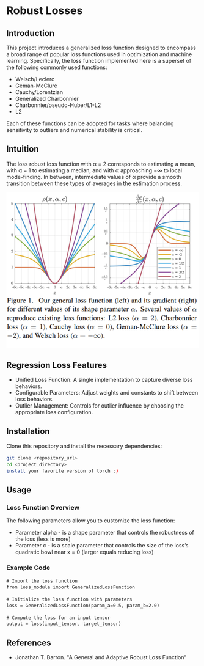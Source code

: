 # Robust Losses
<!-- Replace with the actual path to your image -->

## Introduction
This project introduces a generalized loss function designed to encompass a broad range of popular loss functions used in optimization and machine learning. Specifically, the loss function implemented here is a superset of the following commonly used functions:

- Welsch/Leclerc
- Geman-McClure
- Cauchy/Lorentzian
- Generalized Charbonnier
- Charbonnier/pseudo-Huber/L1-L2
- L2

Each of these functions can be adopted for tasks where balancing sensitivity to outliers and numerical stability is critical.

## Intuition

The loss robust loss function with α = 2 corresponds to estimating a mean, with α = 1 to estimating a median, and with α approaching −∞ to local mode-finding. In between, intermediate values of α provide a smooth transition between these types of averages in the estimation process.

![Intuition](assets/image.png)


## Regression Loss Features
- Unified Loss Function: A single implementation to capture diverse loss behaviors.
- Configurable Parameters: Adjust weights and constants to shift between loss behaviors.
- Outlier Management: Controls for outlier influence by choosing the appropriate loss configuration.

## Installation
Clone this repository and install the necessary dependencies:

```bash
git clone <repository_url>
cd <project_directory>
install your favorite version of torch :)
```
## Usage
### Loss Function Overview
The following parameters allow you to customize the loss function:

- Parameter alpha - is a shape parameter that controls the robustness of the loss (less is more)
- Parameter c - is a scale parameter that controls the size of the loss’s quadratic bowl near x = 0 (larger equals reducing loss)

### Example Code
```
# Import the loss function
from loss_module import GeneralizedLossFunction

# Initialize the loss function with parameters
loss = GeneralizedLossFunction(param_a=0.5, param_b=2.0)

# Compute the loss for an input tensor
output = loss(input_tensor, target_tensor)
```

## References
- Jonathan T. Barron. "A General and Adaptive Robust Loss Function"
